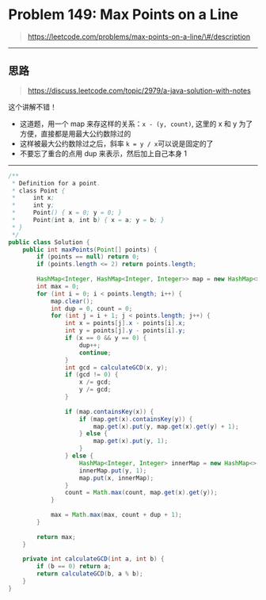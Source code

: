 # Problem 149: Max Points on a Line

> https://leetcode.com/problems/max-points-on-a-line/\#/description

-----

## 思路

> https://discuss.leetcode.com/topic/2979/a-java-solution-with-notes

这个讲解不错！

* 这道题，用一个 map 来存这样的关系：`x - (y, count)`, 这里的 x 和 y 为了方便，直接都是用最大公约数除过的
* 这样被最大公约数除过之后，斜率 `k = y / x`可以说是固定的了
* 不要忘了重合的点用 dup 来表示，然后加上自己本身 1



-------

```java
/**
 * Definition for a point.
 * class Point {
 *     int x;
 *     int y;
 *     Point() { x = 0; y = 0; }
 *     Point(int a, int b) { x = a; y = b; }
 * }
 */
public class Solution {
    public int maxPoints(Point[] points) {
        if (points == null) return 0;
        if (points.length <= 2) return points.length;
        
        HashMap<Integer, HashMap<Integer, Integer>> map = new HashMap<>();
        int max = 0;
        for (int i = 0; i < points.length; i++) {
            map.clear();
            int dup = 0, count = 0;
            for (int j = i + 1; j < points.length; j++) {
                int x = points[j].x - points[i].x;
                int y = points[j].y - points[i].y;
                if (x == 0 && y == 0) {
                    dup++;
                    continue;
                }
                int gcd = calculateGCD(x, y);
                if (gcd != 0) {
                    x /= gcd;
                    y /= gcd;
                }
                
                if (map.containsKey(x)) {
                    if (map.get(x).containsKey(y)) {
                        map.get(x).put(y, map.get(x).get(y) + 1);
                    } else {
                        map.get(x).put(y, 1);
                    }
                } else {
                    HashMap<Integer, Integer> innerMap = new HashMap<>();
                    innerMap.put(y, 1);
                    map.put(x, innerMap);
                }
                count = Math.max(count, map.get(x).get(y));
            }
            
            max = Math.max(max, count + dup + 1);
        }
        
        return max;
    }
    
    private int calculateGCD(int a, int b) {
        if (b == 0) return a;
        return calculateGCD(b, a % b);
    }
}

```






